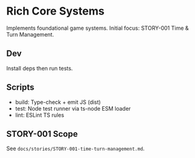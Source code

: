 # Rich Core Systems

Implements foundational game systems. Initial focus: STORY-001 Time & Turn Management.

## Dev
Install deps then run tests.

## Scripts
- build: Type-check + emit JS (dist)
- test: Node test runner via ts-node ESM loader
- lint: ESLint TS rules

## STORY-001 Scope
See `docs/stories/STORY-001-time-turn-management.md`.
